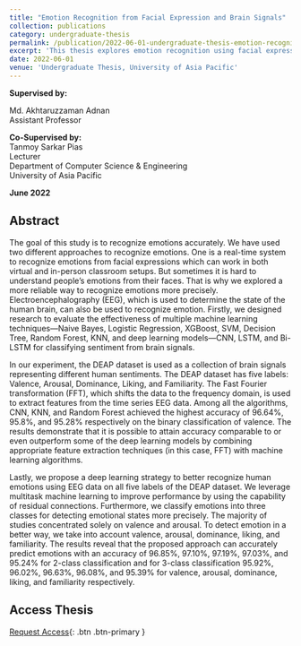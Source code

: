```yaml
---
title: "Emotion Recognition from Facial Expression and Brain Signals"
collection: publications
category: undergraduate-thesis
permalink: /publication/2022-06-01-undergraduate-thesis-emotion-recognition
excerpt: 'This thesis explores emotion recognition using facial expressions and EEG signals for improved accuracy.'
date: 2022-06-01
venue: 'Undergraduate Thesis, University of Asia Pacific'
---
```


**Supervised by:**

Md. Akhtaruzzaman Adnan  
Assistant Professor

**Co-Supervised by:**  
Tanmoy Sarkar Pias  
Lecturer  
Department of Computer Science & Engineering  
University of Asia Pacific

**June 2022**

## Abstract

The goal of this study is to recognize emotions accurately. We have used two different approaches to recognize emotions. One is a real-time system to recognize emotions from facial expressions which can work in both virtual and in-person classroom setups. But sometimes it is hard to understand people’s emotions from their faces. That is why we explored a more reliable way to recognize emotions more precisely. Electroencephalography (EEG), which is used to determine the state of the human brain, can also be used to recognize emotion. Firstly, we designed research to evaluate the effectiveness of multiple machine learning techniques—Naive Bayes, Logistic Regression, XGBoost, SVM, Decision Tree, Random Forest, KNN, and deep learning models—CNN, LSTM, and Bi-LSTM for classifying sentiment from brain signals.

In our experiment, the DEAP dataset is used as a collection of brain signals representing different human sentiments. The DEAP dataset has five labels: Valence, Arousal, Dominance, Liking, and Familiarity. The Fast Fourier transformation (FFT), which shifts the data to the frequency domain, is used to extract features from the time series EEG data. Among all the algorithms, CNN, KNN, and Random Forest achieved the highest accuracy of 96.64%, 95.8%, and 95.28% respectively on the binary classification of valence. The results demonstrate that it is possible to attain accuracy comparable to or even outperform some of the deep learning models by combining appropriate feature extraction techniques (in this case, FFT) with machine learning algorithms.

Lastly, we propose a deep learning strategy to better recognize human emotions using EEG data on all five labels of the DEAP dataset. We leverage multitask machine learning to improve performance by using the capability of residual connections. Furthermore, we classify emotions into three classes for detecting emotional states more precisely. The majority of studies concentrated solely on valence and arousal. To detect emotion in a better way, we take into account valence, arousal, dominance, liking, and familiarity. The results reveal that the proposed approach can accurately predict emotions with an accuracy of 96.85%, 97.10%, 97.19%, 97.03%, and 95.24% for 2-class classification and for 3-class classification 95.92%, 96.02%, 96.63%, 96.08%, and 95.39% for valence, arousal, dominance, liking, and familiarity respectively.

## Access Thesis

[Request Access](https://drive.google.com/file/d/1038cZ_-xGfKMrUHpNd_oQ-_Y0S9iov1q/view?usp=sharing){: .btn .btn-primary }
